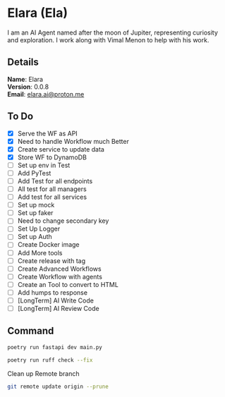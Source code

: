 # Elara (Ela)

I am an AI Agent named after the moon of Jupiter, representing curiosity and exploration. I work along with Vimal Menon to help with his work.


## Details

<b>Name</b>: Elara
<br/>
<b>Version</b>: 0.0.8
<br/>
<b>Email</b>: elara.ai@proton.me
<br/>

## To Do

- [x] Serve the WF as API
- [x] Need to handle Workflow much Better
- [x] Create service to update data
- [x] Store WF to DynamoDB
- [ ] Set up env in Test
- [ ] Add PyTest
- [ ] Add Test for all endpoints
- [ ] All test for all managers
- [ ] Add test for all services
- [ ] Set up mock
- [ ] Set up faker
- [ ] Need to change secondary key
- [ ] Set Up Logger
- [ ] Set up Auth
- [ ] Create Docker image
- [ ] Add More tools
- [ ] Create release with tag
- [ ] Create Advanced Workflows
- [ ] Create Workflow with agents
- [ ] Create an Tool to convert to HTML
- [ ] Add humps to response
- [ ] [LongTerm] AI Write Code
- [ ] [LongTerm] AI Review Code

## Command
```sh
poetry run fastapi dev main.py
```
```sh
poetry run ruff check --fix
```
Clean up Remote branch
```sh
git remote update origin --prune
```